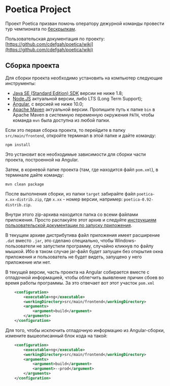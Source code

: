 # Poetica Project

Проект Poetica призван помочь оператору дежурной команды провести тур чемпионата по [бескрылкам](https://ru.wikipedia.org/wiki/%D0%91%D0%B5%D1%81%D0%BA%D1%80%D1%8B%D0%BB%D0%BA%D0%B0).

Пользовательская документация по проекту:  [https://github.com/cdefgah/poetica/wiki](https://github.com/cdefgah/poetica/wiki)

## Сборка проекта

Для сборки проекта необходимо установить на компьютер следующие инструменты:

* [Java SE (Standard Edition) SDK](http://java.sun.com) версии не ниже 1.8;
* [Node.JS](https://nodejs.org/en/) актуальной версии, либо LTS (Long Term Support);
* [Angular](https://angular.io/), с версией не ниже 10.0;
* [Apache Maven](https://maven.apache.org/) актуальной версии. Пропишите путь к папке `bin` в Apache Maven в системную переменную окружения `PATH`, чтобы команда `mvn` была доступна из любой папки.

Если это первая сборка проекта, то перейдите в папку `src/main/frontend`, откройте терминал в этой папке и дайте команду:

`npm install`

Это установит все необходимые зависимости для сборки части проекта, построенной на Angular.

Затем, в корневой папке проекта (там, где находится файл `pom.xml`), в терминале дайте команду:

`mvn clean package`

После выполнения сборки, из папки `target` забирайте файл `poetica-x.xx-distrib.zip`, где `x.xx` - номер версии, например: `poetica-0.92-distrib.zip`.

Внутри этого zip-архива находится папка со всеми файлами приложения. Просто распакуйте этот архив и следуйте [инструкциям пользовательской документации по запуску приложения](https://github.com/cdefgah/poetica/wiki/%D0%9E-%D0%BF%D1%80%D0%BE%D0%B5%D0%BA%D1%82%D0%B5).

В текущем архиве дистрибутива файл приложения имеет расширение `.dat` вместо `.jar`, это сделано специально, чтобы Windows-пользователи не запустили программу, случайно кликнув по файлу мышкой.
Ибо в таком случае jar-файл будет запущен без открытия окна приложения и пользователь не будет видеть, запущено у него приложение или нет.

В текущей версии, часть проекта на Angular собирается вместе с отладочной информацией, чтобы облегчить выявление причин сбоев во время работы программы. За это отвечает вот этот участок `pom.xml`

```xml
    <configuration>
        <executable>ng</executable>
        <workingDirectory>src/main/frontend</workingDirectory>
        <arguments>
            <argument>build</argument>
        </arguments>
    </configuration>
```

Для того, чтобы исключить отладочную информацию из Angular-сборки, измените вышеописанный блок кода на такой:

```xml
    <configuration>
        <executable>ng</executable>
        <workingDirectory>src/main/frontend</workingDirectory>
        <arguments>
            <argument>build</argument>
            <argument>--prod</argument>
        </arguments>
    </configuration>
```
